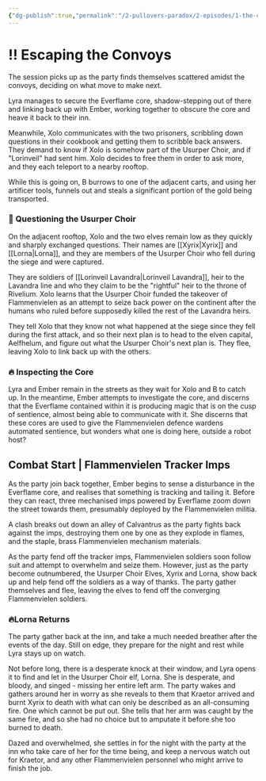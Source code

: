 ```yaml
---
{"dg-publish":true,"permalink":"/2-pullovers-paradox/2-episodes/1-the-calvantrus-convergence/sessions/session-3-the-pullovers-paradox/","created":"2025-09-15T15:24:17.493+02:00","updated":"2025-10-03T14:42:07.570+02:00"}
---
```



# ‼️ Escaping the Convoys

The session picks up as the party finds themselves scattered amidst the convoys, deciding on what move to make next.

Lyra manages to secure the Everflame core, shadow-stepping out of there and linking back up with Ember, working together to obscure the core and heave it back to their inn.

Meanwhile, Xolo communicates with the two prisoners, scribbling down questions in their cookbook and getting them to scribble back answers. They demand to know if Xolo is somehow part of the Usurper Choir, and if "Lorinveil" had sent him. Xolo decides to free them in order to ask more, and they each teleport to a nearby rooftop.

While this is going on, B burrows to one of the adjacent carts, and using her artificer tools, funnels out and steals a significant portion of the gold being transported.
### 🎻 Questioning the Usurper Choir

On the adjacent rooftop, Xolo and the two elves remain low as they quickly and sharply exchanged questions. Their names are [[Xyrix\|Xyrix]] and [[Lorna\|Lorna]], and they are members of the Usurper Choir who fell during the siege and were captured. 

They are soldiers of [[Lorinveil Lavandra\|Lorinveil Lavandra]], heir to the Lavandra line and who they claim to be the "rightful" heir to the throne of Rivelium. Xolo learns that the Usurper Choir funded the takeover of Flammenvielen as an attempt to seize back power on the continent after the humans who ruled before supposedly killed the rest of the Lavandra heirs. 

They tell Xolo that they know not what happened at the siege since they fell during the first attack, and so their next plan is to head to the elven capital, Aelfhelum, and figure out what the Usurper Choir's next plan is. They flee, leaving Xolo to link back up with the others.

### 🔥 Inspecting the Core

Lyra and Ember remain in the streets as they wait for Xolo and B to catch up. In the meantime, Ember attempts to investigate the core, and discerns that the Everflame contained within it is producing magic that is on the cusp of sentience, almost being able to communicate with it. She discerns that these cores are used to give the Flammenvielen defence wardens automated sentience, but wonders what one is doing here, outside a robot host?
## Combat Start | Flammenvielen Tracker Imps

As the party join back together, Ember begins to sense a disturbance in the Everflame core, and realises that something is tracking and tailing it. Before they can react, three mechanised imps powered by Everflame zoom down the street towards them, presumably deployed by the Flammenvielen militia.

A clash breaks out down an alley of Calvantrus as the party fights back against the imps, destroying them one by one as they explode in flames, and the staple, brass Flammenvielen mechanism materials. 

As the party fend off the tracker imps, Flammenvielen soldiers soon follow suit and attempt to overwhelm and seize them. However, just as the party become outnumbered, the Usurper Choir Elves, Xyrix and Lorna, show back up and help fend off the soldiers as a way of thanks. The party gather themselves and flee, leaving the elves to fend off the converging Flammenvielen soldiers.
### 🔥Lorna Returns

The party gather back at the inn, and take a much needed breather after the events of the day. Still on edge, they prepare for the night and rest while Lyra stays up on watch.

Not before long, there is a desperate knock at their window, and Lyra opens it to find and let in the Usurper Choir elf, Lorna. She is desperate, and bloody, and singed - missing her entire left arm. The party wakes and gathers around her in worry as she reveals to them that Kraetor arrived and burnt Xyrix to death with what can only be described as an all-consuming fire. One which cannot be put out. She tells that her arm was caught by the same fire, and so she had no choice but to amputate it before she too burned to death. 

Dazed and overwhelmed, she settles in for the night with the party at the inn who take care of her for the time being, and keep a nervous watch out for Kraetor, and any other Flammenvielen personnel who might arrive to finish the job. 
